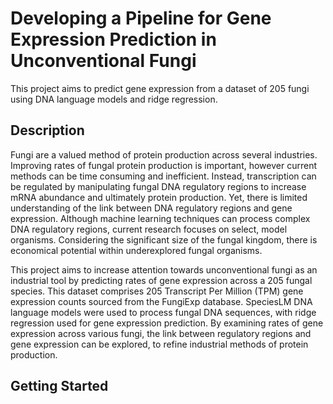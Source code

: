 # Developing a Pipeline for Gene Expression Prediction in Unconventional Fungi 
This project aims to predict gene expression from a dataset of 205 fungi using DNA language models and ridge regression.

## Description
Fungi are a valued method of protein production across several industries. Improving rates of fungal protein production is important, however current methods can be time consuming and inefficient. Instead, transcription can be regulated by manipulating fungal DNA regulatory regions to increase mRNA abundance and ultimately protein production. 
Yet, there is limited understanding of the link between DNA regulatory regions and gene expression. Although machine learning techniques can process complex DNA regulatory regions, current research focuses on select, model organisms. Considering the significant size of the fungal kingdom, there is economical potential within underexplored fungal organisms. 

This project aims to increase attention towards unconventional fungi as an industrial tool by predicting rates of gene expression across a 205 fungal species. This dataset comprises 205 Transcript Per Million (TPM) gene expression counts sourced from the FungiExp database. SpeciesLM DNA language models were used to process fungal DNA sequences, 
with ridge regression used for gene expression prediction. By examining rates of gene expression across various fungi, the link between regulatory regions and gene expression can be explored, to refine industrial methods of protein production. 

## Getting Started


